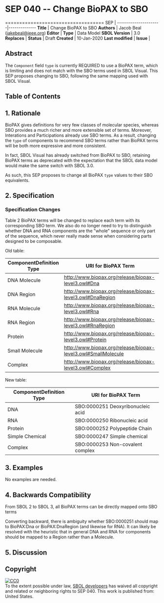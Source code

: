 # SEP 040 -- Change BioPAX to SBO
===================================
SEP                     | <leave empty>
----------------------|--------------
**Title**                | Change BioPAX to SBO
**Authors**           | Jacob Beal (jakebeal@ieee.org)
**Editor**            | <leave empty>
**Type**               | Data Model
**SBOL Version** | 3.0
**Replaces**        |
**Status**             | Draft
**Created**          | 10-Jan-2020 <current date>
**Last modified**  | 
**Issue**          |


## Abstract

The `Component` field `type` is currently REQUIRED to use a BioPAX term, which is limiting and does not match with the SBO terms used in SBOL Visual. This SEP proposes changing to SBO, following the same mapping used with SBOL Visual.

## Table of Contents  <remove TOC if SEP is rather short>

## 1. Rationale <a name="rationale"></a>

BioPAX gives definitions for very few classes of molecular species, whereas SBO provides a much richer and more extensible set of terms. Moreover, Interations and Participations already use SBO terms.  As a result, changing the `type` of components to recommend SBO terms rather than BioPAX terms will be both more expressive and more consistent.

In fact, SBOL Visual has already switched from BioPAX to SBO, retaining BioPAX terms as deprecated with the expectation that the SBOL data model would make the same switch with SBOL 3.0.

As such, this SEP proposes to change all BioPAX `type` values to their SBO equivalents.

## 2. Specification <a name="specification"></a>

### Specification Changes

Table 2 BioPAX terms will be changed to replace each term with its corresponding SBO term. We also do no longer need to try to distinguish whether DNA and RNA components are the "whole" sequence or only part of the sequence, which never really made sense when considering parts designed to be composable.

Old table:

>
ComponentDefinition Type | URI for BioPAX Term----------------------|--------------
DNA Molecule	| http://www.biopax.org/release/biopax-level3.owl#Dna
DNA Region 	| http://www.biopax.org/release/biopax-level3.owl#DnaRegion
RNA Molecule	| http://www.biopax.org/release/biopax-level3.owl#Rna
RNA Region 	| http://www.biopax.org/release/biopax-level3.owl#RnaRegion
Protein		| http://www.biopax.org/release/biopax-level3.owl#ProteinSmall Molecule	| http://www.biopax.org/release/biopax-level3.owl#SmallMolecule
Complex		| http://www.biopax.org/release/biopax-level3.owl#ComplexNew table:

>
ComponentDefinition Type | URI for BioPAX Term----------------------|--------------
DNA 			| SBO:0000251 Deoxyribonucleic acid
RNA 			| SBO:0000250 Ribonucleic acid
Protein		| SBO:0000252 Polypeptide ChainSimple Chemical	| SBO:0000247 Simple chemical
Complex		| SBO:0000253 Non-covalent complex

## 3. Examples <a name='example'></a>

No examples are needed.

## 4. Backwards Compatibility <a name='compatibility'></a>

From SBOL 2 to SBOL 3, all BioPAX terms can be directly mapped onto SBO terms

Converting backward, there is ambiguity whether SBO:0000251 should map to BioPAX:Dna or BioPAX:DnaRegion (and likewise for RNA). It can likely be resolved with the heuristic that in general DNA and RNA for components should be mapped to a Region rather than a Molecule.

## 5. Discussion <a name='discussion'></a>



## Copyright <a name='copyright'></a>

<p xmlns:dct="http://purl.org/dc/terms/" xmlns:vcard="http://www.w3.org/2001/vcard-rdf/3.0#">
  <a rel="license"
     href="http://creativecommons.org/publicdomain/zero/1.0/">
    <img src="http://i.creativecommons.org/p/zero/1.0/88x31.png" style="border-style: none;" alt="CC0" />
  </a>
  <br />
  To the extent possible under law,
  <a rel="dct:publisher"
     href="sbolstandard.org">
    <span property="dct:title">SBOL developers</span></a>
  has waived all copyright and related or neighboring rights to
  <span property="dct:title">SEP 040</span>.
This work is published from:
<span property="vcard:Country" datatype="dct:ISO3166"
      content="US" about="sbolstandard.org">
  United States</span>.
</p>
